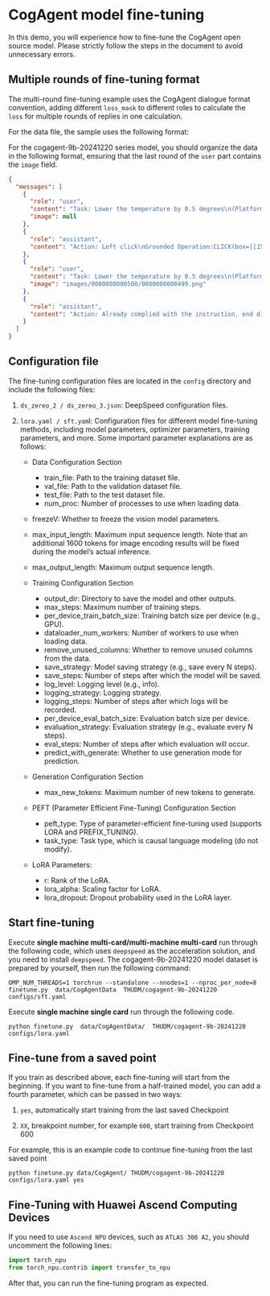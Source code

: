 # CogAgent model fine-tuning

In this demo, you will experience how to fine-tune the CogAgent open source model. Please strictly follow the steps in
the document to avoid unnecessary errors.

## Multiple rounds of fine-tuning format

The multi-round fine-tuning example uses the CogAgent dialogue format convention, adding different `loss_mask` to
different roles to calculate the `loss` for multiple rounds of replies in one calculation.

For the data file, the sample uses the following format:

For the cogagent-9b-20241220 series model, you should organize the data in the following format, ensuring that the last round
of the `user` part contains the `image` field.

```json
{
  "messages": [
    {
      "role": "user",
      "content": "Task: Lower the temperature by 0.5 degrees\n(Platform: Mobile)\n(Answer in Action-Operation-Sensitive format.)",
      "image": null
    },
    {
      "role": "assistant",
      "content": "Action: Left click\nGrounded Operation:CLICK(box=[[150,911,180,975]], element_info='lower')\n<<END>>"
    },
    {
      "role": "user",
      "content": "Task: Lower the temperature by 0.5 degrees\n(Platform: Mobile)\n(Answer in Action-Operation-Sensitive format.)\nHistory Step: Click the Lower button in the lower left corner\nCLICK(box=[[150,911,180,975]], element_info='lower')",
      "image": "images/0000000000500/0000000000499.png"
    },
    {
      "role": "assistant",
      "content": "Action: Already complied with the instruction, end directly\nGrounded Operation:END()"
    }
  ]
}
```

## Configuration file

The fine-tuning configuration files are located in the `config` directory and include the following files:
1. `ds_zereo_2 / ds_zereo_3.json`: DeepSpeed configuration files.
2. `lora.yaml / sft.yam`l: Configuration files for different model fine-tuning methods, including model parameters,
optimizer parameters, training parameters, and more. Some important parameter explanations are as follows:

   + Data Configuration Section
     + train_file: Path to the training dataset file.
     + val_file: Path to the validation dataset file.
     + test_file: Path to the test dataset file.
     + num_proc: Number of processes to use when loading data.

   + freezeV: Whether to freeze the vision model parameters.
   + max_input_length: Maximum input sequence length. Note that an additional 1600 tokens for image encoding results will
   be fixed during the model’s actual inference.
   + max_output_length: Maximum output sequence length.

   + Training Configuration Section
       + output_dir: Directory to save the model and other outputs.
       + max_steps: Maximum number of training steps.
       + per_device_train_batch_size: Training batch size per device (e.g., GPU).
       + dataloader_num_workers: Number of workers to use when loading data.
       + remove_unused_columns: Whether to remove unused columns from the data.
       + save_strategy: Model saving strategy (e.g., save every N steps).
       + save_steps: Number of steps after which the model will be saved.
       + log_level: Logging level (e.g., info).
       + logging_strategy: Logging strategy.
       + logging_steps: Number of steps after which logs will be recorded.
       + per_device_eval_batch_size: Evaluation batch size per device.
       + evaluation_strategy: Evaluation strategy (e.g., evaluate every N steps).
       + eval_steps: Number of steps after which evaluation will occur.
       + predict_with_generate: Whether to use generation mode for prediction.

   + Generation Configuration Section
     + max_new_tokens: Maximum number of new tokens to generate.

   + PEFT (Parameter Efficient Fine-Tuning) Configuration Section
     + peft_type: Type of parameter-efficient fine-tuning used (supports LORA and PREFIX_TUNING).
     + task_type: Task type, which is causal language modeling (do not modify).

   + LoRA Parameters:
     + r: Rank of the LoRA.
     + lora_alpha: Scaling factor for LoRA.
     + lora_dropout: Dropout probability used in the LoRA layer.

## Start fine-tuning

Execute **single machine multi-card/multi-machine multi-card** run through the following code, which uses `deepspeed` as
the acceleration solution, and you need to install `deepspeed`.
The cogagent-9b-20241220 model dataset is prepared by yourself, then run the following command:

```shell
OMP_NUM_THREADS=1 torchrun --standalone --nnodes=1 --nproc_per_node=8  finetune.py  data/CogAgentData  THUDM/cogagent-9b-20241220  configs/sft.yaml
```

Execute **single machine single card** run through the following code.

```shell
python finetune.py  data/CogAgentData/  THUDM/cogagent-9b-20241220  configs/lora.yaml
```

## Fine-tune from a saved point

If you train as described above, each fine-tuning will start from the beginning. If you want to fine-tune from a
half-trained model, you can add a fourth parameter, which can be passed in two ways:

1. `yes`, automatically start training from the last saved Checkpoint

2. `XX`, breakpoint number, for example `600`, start training from Checkpoint 600

For example, this is an example code to continue fine-tuning from the last saved point

```shell
python finetune.py data/CogAgent/ THUDM/cogagent-9b-20241220 configs/lora.yaml yes
```

## Fine-Tuning with Huawei Ascend Computing Devices

If you need to use `Ascend NPU` devices, such as `ATLAS 300 A2`, you should uncomment the following lines:

```python
import torch_npu
from torch_npu.contrib import transfer_to_npu
```

After that, you can run the fine-tuning program as expected.